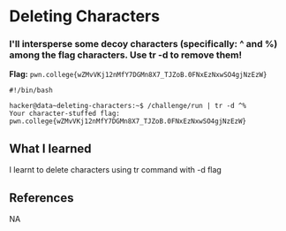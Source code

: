 # Deleting Characters

### I'll intersperse some decoy characters (specifically: ^ and %) among the flag characters. Use tr -d to remove them!
**Flag:** `pwn.college{wZMvVKj12nMfY7DGMn8X7_TJZoB.0FNxEzNxwSO4gjNzEzW}`

```
#!/bin/bash

hacker@data~deleting-characters:~$ /challenge/run | tr -d ^%
Your character-stuffed flag:
pwn.college{wZMvVKj12nMfY7DGMn8X7_TJZoB.0FNxEzNxwSO4gjNzEzW}
```

## What I learned

I learnt to delete characters using tr command with -d flag

## References

NA
